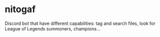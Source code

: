 # nitogaf
Discord bot that have different capabilities: tag and search files, look for League of Legends summoners, champions...
